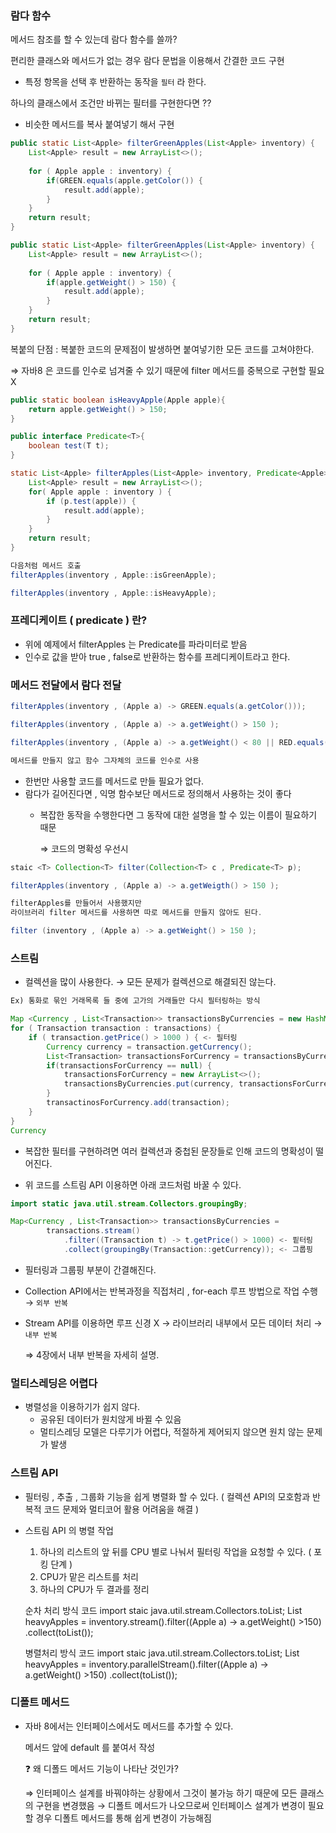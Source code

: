 ### 람다 함수

메서드 참조를 할 수 있는데 람다 함수를 쓸까?

편리한 클래스와 메서드가 없는 경우 람다 문법을 이용해서 간결한 코드 구현

- 특정 항목을 선택 후 반환하는 동작을 `필터` 라 한다.

하나의 클래스에서 조건만 바뀌는 필터를 구현한다면 ??

- 비슷한 메서드를 복사 붙여넣기 해서 구현

```java
public static List<Apple> filterGreenApples(List<Apple> inventory) {
	List<Apple> result = new ArrayList<>();
	
	for ( Apple apple : inventory) {
		if(GREEN.equals(apple.getColor()) {
			result.add(apple);
		}
	}
	return result;
}

public static List<Apple> filterGreenApples(List<Apple> inventory) {
	List<Apple> result = new ArrayList<>();
	
	for ( Apple apple : inventory) {
		if(apple.getWeight() > 150) {
			result.add(apple);
		}
	}
	return result;
}

```

복붙의 단점 : 복붙한 코드의 문제점이 발생하면 붙여넣기한 모든 코드를 고쳐야한다.

⇒ 자바8 은 코드를 인수로 넘겨줄 수 있기 때문에 filter 메서드를 중복으로 구현할 필요 X

```java
public static boolean isHeavyApple(Apple apple){
	return apple.getWeight() > 150;
}

public interface Predicate<T>{
	boolean test(T t);
}

static List<Apple> filterApples(List<Apple> inventory, Predicate<Apple> p) {
	List<Apple> result = new ArrayList<>();
	for( Apple apple : inventory ) {
		if (p.test(apple)) {
			result.add(apple);
		}
	}
	return result;
}

다음처럼 메서드 호출 
filterApples(inventory , Apple::isGreenApple);

filterApples(inventory , Apple::isHeavyApple);
```

### 프레디케이트 ( predicate ) 란?

- 위에 예제에서 filterApples 는 Predicate<Apple>를 파라미터로 받음
- 인수로 값을 받아 true , false로 반환하는 함수를 프레디케이트라고 한다.

### 메서드 전달에서 람다 전달

```java
filterApples(inventory , (Apple a) -> GREEN.equals(a.getColor()));

filterApples(inventory , (Apple a) -> a.getWeight() > 150 );

filterApples(inventory , (Apple a) -> a.getWeight() < 80 || RED.equals(a.getColor()) );

메서드를 만들지 않고 함수 그자체의 코드를 인수로 사용 
```

- 한번만 사용할 코드를 메서드로 만들 필요가 없다.
- 람다가 길어진다면 , 익명 함수보단 메서드로 정의해서 사용하는 것이 좋다
    - 복잡한 동작을 수행한다면 그 동작에 대한 설명을 할 수 있는 이름이 필요하기 때문

      ⇒ 코드의 명확성 우선시


```java
staic <T> Collection<T> filter(Collection<T> c , Predicate<T> p);

filterApples(inventory , (Apple a) -> a.getWeigth() > 150 ); 

filterApples를 만들어서 사용했지만 
라이브러리 filter 메서드를 사용하면 따로 메서드를 만들지 않아도 된다. 

filter (inventory , (Apple a) -> a.getWeight() > 150 );

```

### 스트림

- 컬렉션을 많이 사용한다. → 모든 문제가 컬렉션으로 해결되진 않는다.

```java
Ex) 통화로 묶인 거래목록 들 중에 고가의 거래들만 다시 필터링하는 방식 

Map <Currency , List<Transaction>> transactionsByCurrencies = new HashMap<>(); 
for ( Transaction transaction : transactions) {
	if ( transaction.getPrice() > 1000 ) { <- 필터링
		Currency currency = transaction.getCurrency();
		List<Transaction> transactionsForCurrency = transactionsByCurrencies.get(currency); 
		if(transactionsForCurrency == null) {
			transactionsForCurrency = new ArrayList<>();
			transactionsByCurrencies.put(currency, transactionsForCurrency);
		}
        transactinosForCurrency.add(transaction);
	}
}
Currency
```

- 복잡한 필터를 구현하려면 여러 컬렉션과 중첩된 문장들로 인해 코드의 명확성이 떨어진다.

- 위 코드를 스트림 API 이용하면 아래 코드처럼 바꿀 수 있다.

```java
import static java.util.stream.Collectors.groupingBy;

Map<Currency , List<Transaction>> transactionsByCurrencies = 
		transactions.stream()
			.filter((Transaction t) -> t.getPrice() > 1000) <- 핕터링
			.collect(groupingBy(Transaction::getCurrency)); <- 그룹핑

```

- 필터링과 그룹핑 부분이 간결해진다.

- Collection API에서는 반복과정을 직접처리 , for-each 루프 방법으로 작업 수행 → `외부 반복`
- Stream API를 이용하면 루프 신경 X → 라이브러리 내부에서 모든 데이터 처리 → `내부 반복`

  ⇒ 4장에서 내부 반복을 자세히 설명.

### 멀티스레딩은 어렵다

- 병렬성을 이용하기가 쉽지 않다.
    - 공유된 데이터가 원치않게 바뀔 수 있음
    - 멀티스레딩 모델은 다루기가 어렵다, 적절하게 제어되지 않으면 원치 않는 문제가 발생

### 스트림 API

- 필터링 , 추출 , 그룹화 기능을 쉽게 병렬화 할 수 있다. ( 컬렉션 API의 모호함과 반복적 코드 문제와 멀티코어 활용 어려움을 해결 )
- 스트림 API 의 병렬 작업
    1. 하나의 리스트의 앞 뒤를 CPU 별로 나눠서 필터링 작업을 요청할 수 있다. ( 포킹 단계 )
    2. CPU가 맡은 리스트를 처리
    3. 하나의 CPU가 두 결과를 정리

    
    순차 처리 방식 코드 
    import staic java.util.stream.Collectors.toList;
    List<Apple> heavyApples = 
    	inventory.stream().filter((Apple a) -> a.getWeight() >150)
    	.collect(toList());
    
    병렬처리 방식 코드 
    import staic java.util.stream.Collectors.toList;
    List<Apple> heavyApples = 
    	inventory.parallelStream().filter((Apple a) -> a.getWeight() >150)
    	.collect(toList());
    


### 디폴트 메서드

- 자바 8에서는 인터페이스에서도 메서드를 추가할 수 있다.

  메서드 앞에 default 를 붙여서 작성

  ❓ 왜 디폴드 메서드 기능이 나타난 것인가?

  ⇒ 인터페이스 설계를 바꿔야하는 상황에서 그것이 불가능 하기 때문에 모든 클래스의 구현을 변경했음 → 디폴트 메서드가 나오므로써 인터페이스 설계가 변경이 필요할 경우 디폴트 메서드를 통해 쉽게 변경이 가능해짐

